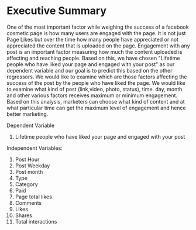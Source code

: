 # Executive Summary
One of the most important factor while weighing the success of a facebook cosmetic page is how many users are engaged with the page. It is not just Page Likes but over the time how many people have appreciated or not appreciated the content that is uploaded on the page. Engagement with any post is an important factor measuring how much the content uploaded is affecting and reaching people. Based on this, we have chosen "Lifetime people who have liked your page and engaged with your post" as our dependent variable and our goal is to predict this based on the other regressors. We would like to examine which are those factors affecting the success of the post by the people who have liked the page. We would like to examine what kind of post (link,video, photo, status), time. day, month and other various factors receives maximum or minimum engagement. Based on this analysis, marketers can choose what kind of content and at what particular time can get the maximum level of engagement and hence better marketing.

Dependent Variable
1. Lifetime people who have liked your page and engaged with your post

Independent Variables:
1. Post Hour
2. Post Weekday
3. Post month
4. Type
5. Category
6. Paid
7. Page total likes
8. Comments
9. Likes
10. Shares
11. Total interactions
